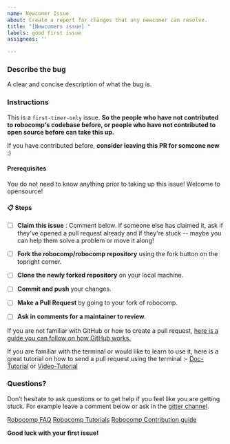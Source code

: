 ```yaml
---
name: Newcomer Issue
about: Create a report for changes that any newcomer can resolve.
title: "[Newcomers issue] "
labels: good first issue
assignees: ''

---
```

### Describe the bug

A clear and concise description of what the bug is.

### Instructions
This is a ``first-timer-only`` issue. **So the people who have not contributed to robocomp's codebase before, or people who have not contributed to open source before can take this up.**

If you have contributed before, **consider leaving this PR for someone new** :)

#### Prerequisites
You do not need to know anything prior to taking up this issue! Welcome to opensource!

#### 📋 Steps
- [ ] **Claim this issue** : Comment below. If someone else has claimed it, ask if they've opened a pull request already and if they're stuck -- maybe you can help them solve a problem or move it along!

- [ ]  **Fork the robocomp/robocomp repository** using the fork button on the topright corner.

- [ ] **Clone the newly forked repository** on your local machine.

- [ ] **Commit and push** your changes.

- [ ] **Make a Pull Request** by going to your fork of robocomp.

- [ ] **Ask in comments for a maintainer to review**.

If you are not familiar with GitHub or how to create a pull request, [here is a guide you can follow on how GitHub works.](https://guides.github.com/activities/hello-world/)

If you are familiar with the terminal or would like to learn to use it, here is a great tutorial on how to send a pull request using the terminal :-
[Doc-Tutorial](https://github.com/robocomp/robocomp/blob/development/doc/contribute/contribute.md) or  [Video-Tutorial](https://www.youtube.com/watch?v=rgbCcBNZcdQ&t=8s)

### Questions?
Don’t hesitate to ask questions or to get help if you feel like you are getting stuck. For example leave a comment below or ask in the [gitter channel](https://gitter.im/robocomp).



[Robocomp FAQ](https://github.com/robocomp/robocomp/blob/development/doc/FAQ.md)
[Robocomp Tutorials](https://github.com/robocomp/robocomp/blob/development/doc/README.md)
[Robocomp Contribution guide](https://github.com/robocomp/robocomp/blob/development/CONTRIBUTING.md)

**Good luck with your first issue!**
